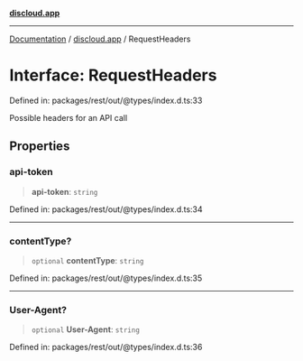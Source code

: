 [**discloud.app**](../README.md)

***

[Documentation](../../packages.md) / [discloud.app](../README.md) / RequestHeaders

# Interface: RequestHeaders

Defined in: packages/rest/out/@types/index.d.ts:33

Possible headers for an API call

## Properties

### api-token

> **api-token**: `string`

Defined in: packages/rest/out/@types/index.d.ts:34

***

### contentType?

> `optional` **contentType**: `string`

Defined in: packages/rest/out/@types/index.d.ts:35

***

### User-Agent?

> `optional` **User-Agent**: `string`

Defined in: packages/rest/out/@types/index.d.ts:36
